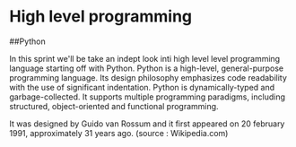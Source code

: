 # High level programming
##Python

In this sprint we'll be take an indept look inti high level level programming language starting off with Python.
Python is a high-level, general-purpose programming language. Its design philosophy emphasizes code readability with the use of significant indentation. Python is dynamically-typed and garbage-collected. It supports multiple programming paradigms, including structured, object-oriented and functional programming.

It was designed by Guido van Rossum and it first appeared on 20 february 1991, approximately 31 years ago. (source : Wikipedia.com)
